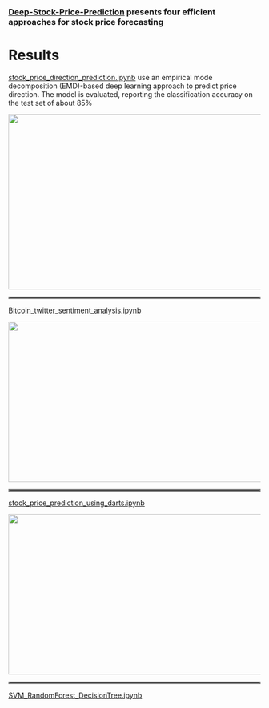 ### [Deep-Stock-Price-Prediction](https://github.com/amousavi9/Deep-Stock-Price-Prediction) presents four efficient approaches for stock price forecasting

# Results
[stock_price_direction_prediction.ipynb](https://github.com/amousavi9/Deep-Stock-Price-Prediction/blob/main/stock_price_direction_prediction.ipynb) use an empirical mode decomposition (EMD)-based deep learning approach to predict price direction.
The model is evaluated, reporting the classification accuracy on the test set of about 85% 

<img src="https://github.com/amousavi9/Deep-Stock-Price-Prediction/blob/main/results/trend-prediction-acc.jpg" width="600" height="350"/>
<hr style="border:2px solid gray">

[Bitcoin_twitter_sentiment_analysis.ipynb](https://github.com/amousavi9/Deep-Stock-Price-Prediction/blob/main/Bitcoin_twitter_sentiment_analysis.ipynb)

<img src="https://github.com/amousavi9/Deep-Stock-Price-Prediction/blob/main/results/sentiment-res1.png" width="600" height="320"/> 
<hr style="border:2px solid gray">

[stock_price_prediction_using_darts.ipynb](https://github.com/amousavi9/Deep-Stock-Price-Prediction/blob/main/stock_price_prediction_using_darts.ipynb)

<img src="https://github.com/amousavi9/Deep-Stock-Price-Prediction/blob/main/results/darts-res.jpg" width="600" height="320"/>
<hr style="border:2px solid gray">
  
[SVM_RandomForest_DecisionTree.ipynb](https://github.com/amousavi9/Deep-Stock-Price-Prediction/blob/main/SVM_RandomForest_DecisionTree.ipynb)
